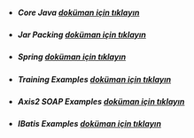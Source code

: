 * ##### Core Java [doküman için tıklayın](./core-java-samples/README.md)
* ##### Jar Packing [doküman için tıklayın](./package-as-jar/README.md)
* ##### Spring [doküman için tıklayın](./springboot-example/README.md)
* ##### Training Examples [doküman için tıklayın](./training-examples/README.md)
* ##### Axis2 SOAP Examples [doküman için tıklayın](./axis2-soap-examples/README.md)
* ##### IBatis  Examples [doküman için tıklayın](./ibatis-examples/README.md)
